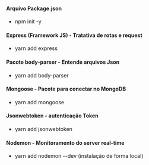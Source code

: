 #### Arquivo Package.json
- npm init -y

#### Express (Framework JS) - Tratativa de rotas e request
- yarn add express

#### Pacote body-parser - Entende arquivos Json
- yarn add body-parser

#### Mongoose - Pacote para conectar no MongoDB
- yarn add mongoose

#### Jsonwebtoken - autenticação Token
- yarn add jsonwebtoken

#### Nodemon - Monitoramento do server real-time 
- yarn add nodemon --dev (instalação de forma local)